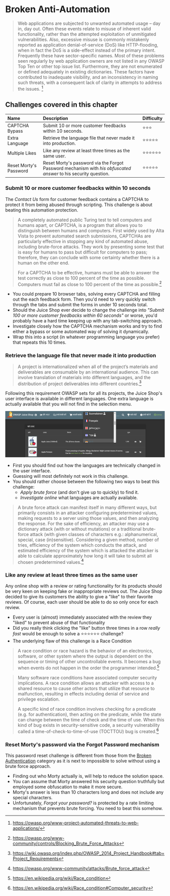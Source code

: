 # Broken Anti-Automation

> Web applications are subjected to unwanted automated usage – day in,
> day out. Often these events relate to misuse of inherent valid
> functionality, rather than the attempted exploitation of unmitigated
> vulnerabilities. Also, excessive misuse is commonly mistakenly
> reported as application denial-of-service (DoS) like HTTP-flooding,
> when in fact the DoS is a side-effect instead of the primary intent.
> Frequently these have sector-specific names. Most of these problems
> seen regularly by web application owners are not listed in any OWASP
> Top Ten or other top issue list. Furthermore, they are not enumerated
> or defined adequately in existing dictionaries. These factors have
> contributed to inadequate visibility, and an inconsistency in naming
> such threats, with a consequent lack of clarity in attempts to address
> the issues. [^1]

## Challenges covered in this chapter

| Name                   | Description                                                                                                     | Difficulty |
|:-----------------------|:----------------------------------------------------------------------------------------------------------------|:-----------|
| CAPTCHA Bypass         | Submit 10 or more customer feedbacks within 10 seconds.                                                         | ⭐⭐⭐      |
| Extra Language         | Retrieve the language file that never made it into production.                                                  | ⭐⭐⭐⭐⭐   |
| Multiple Likes         | Like any review at least three times as the same user.                                                          | ⭐⭐⭐⭐⭐⭐  |
| Reset Morty's Password | Reset Morty's password via the Forgot Password mechanism with _his obfuscated answer_ to his security question. | ⭐⭐⭐⭐⭐   |

### Submit 10 or more customer feedbacks within 10 seconds

The _Contact Us_ form for customer feedback contains a CAPTCHA to
protect it from being abused through scripting. This challenge is about
beating this automation protection.

> A completely automated public Turing test to tell computers and humans
> apart, or CAPTCHA, is a program that allows you to distinguish between
> humans and computers. First widely used by Alta Vista to prevent
> automated search submissions, CAPTCHAs are particularly effective in
> stopping any kind of automated abuse, including brute-force attacks.
> They work by presenting some test that is easy for humans to pass but
> difficult for computers to pass; therefore, they can conclude with
> some certainty whether there is a human on the other end.
>
> For a CAPTCHA to be effective, humans must be able to answer the test
> correctly as close to 100 percent of the time as possible. Computers
> must fail as close to 100 percent of the time as possible.[^2]

* You could prepare 10 browser tabs, solving every CAPTCHA and filling
  out the each feedback form. Then you'd need to very quickly switch
  through the tabs and submit the forms in under 10 seconds total.
* Should the Juice Shop ever decide to change the challenge into
  _"Submit 100 or more customer feedbacks within 60 seconds"_ or worse,
  you'd probably have a hard time keeping up with any tab-switching
  approach.
* Investigate closely how the CAPTCHA mechanism works and try to find
  either a bypass or some automated way of solving it dynamically.
* Wrap this into a script (in whatever programming language you prefer)
  that repeats this 10 times.

### Retrieve the language file that never made it into production

> A project is internationalized when all of the project’s materials and
> deliverables are consumable by an international audience. This can
> involve translation of materials into different languages, and the
> distribution of project deliverables into different countries.[^3]

Following this requirement OWASP sets for all its projects, the Juice
Shop's user interface is available in different languages. One extra
language is actually available that you will not find in the selection
menu.

![Language selection dropdown](/part3/img/languages.png)

* First you should find out how the languages are technically changed in
  the user interface.
* Guessing will most definitely not work in this challenge.
* You should rather choose between the following two ways to beat this
  challenge:
  * _Apply brute force_ (and don't give up to quickly) to find it.
  * _Investigate online_ what languages are actually available.

> A brute force attack can manifest itself in many different ways, but
> primarily consists in an attacker configuring predetermined values,
> making requests to a server using those values, and then analyzing the
> response. For the sake of efficiency, an attacker may use a dictionary
> attack (with or without mutations) or a traditional brute-force attack
> (with given classes of characters e.g.: alphanumerical, special, case
> (in)sensitive). Considering a given method, number of tries,
> efficiency of the system which conducts the attack, and estimated
> efficiency of the system which is attacked the attacker is able to
> calculate approximately how long it will take to submit all chosen
> predetermined values.[^4]

### Like any review at least three times as the same user

Any online shop with a review or rating functionality for its products
should be very keen on keeping fake or inappropriate reviews out. The
Juice Shop decided to give its customers the ability to give a "like" to
their favorite reviews. Of course, each user should be able to do so
only once for each review.

* Every user is (almost) immediately associated with the review they
  "liked" to prevent abuse of that functionality
* Did you really think clicking the "like" button three times in a row
  _really fast_ would be enough to solve a ⭐⭐⭐⭐⭐⭐ challenge?
* The underlying flaw of this challenge is a Race Condition

> A race condition or race hazard is the behavior of an electronics,
> software, or other system where the output is dependent on the
> sequence or timing of other uncontrollable events. It becomes a bug
> when events do not happen in the order the programmer intended.[^5]

<!-- -->

> Many software race conditions have associated computer security
> implications. A race condition allows an attacker with access to a
> shared resource to cause other actors that utilize that resource to
> malfunction, resulting in effects including denial of service and
> privilege escalation.
>
> A specific kind of race condition involves checking for a predicate
> (e.g. for authentication), then acting on the predicate, while the
> state can change between the time of check and the time of use. When
> this kind of bug exists in security-sensitive code, a security
> vulnerability called a time-of-check-to-time-of-use (TOCTTOU) bug is
> created.[^6]

### Reset Morty's password via the Forgot Password mechanism

This password reset challenge is different from those from the
[Broken Authentication](broken-authentication.md) category as it is next
to impossible to solve without using a brute force approach.

* Finding out who Morty actually is, will help to reduce the solution
  space.
* You can assume that Morty answered his security question truthfully
  but employed some obfuscation to make it more secure.
* Morty's answer is less than 10 characters long and does not include
  any special characters.
* Unfortunately, _Forgot your password?_ is protected by a rate limiting
  mechanism that prevents brute forcing. You need to beat this somehow.

[^1]: https://owasp.org/www-project-automated-threats-to-web-applications/
[^2]: https://owasp.org/www-community/controls/Blocking_Brute_Force_Attacks
[^3]: https://wiki.owasp.org/index.php/OWASP_2014_Project_Handbook#tab=Project_Requirements
[^4]: https://owasp.org/www-community/attacks/Brute_force_attack
[^5]: https://en.wikipedia.org/wiki/Race_condition
[^6]: https://en.wikipedia.org/wiki/Race_condition#Computer_security
